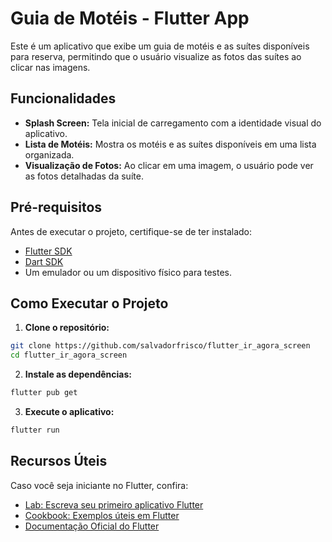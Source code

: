 
# Guia de Motéis - Flutter App

Este é um aplicativo que exibe um guia de motéis e as suítes disponíveis para reserva, permitindo que o usuário visualize as fotos das suítes ao clicar nas imagens.

## Funcionalidades

- **Splash Screen:** Tela inicial de carregamento com a identidade visual do aplicativo.  
- **Lista de Motéis:** Mostra os motéis e as suítes disponíveis em uma lista organizada.  
- **Visualização de Fotos:** Ao clicar em uma imagem, o usuário pode ver as fotos detalhadas da suíte.  

## Pré-requisitos

Antes de executar o projeto, certifique-se de ter instalado:  
- [Flutter SDK](https://docs.flutter.dev/get-started/install)  
- [Dart SDK](https://dart.dev/get-dart)  
- Um emulador ou um dispositivo físico para testes.  

## Como Executar o Projeto

1. **Clone o repositório:**  
```bash
git clone https://github.com/salvadorfrisco/flutter_ir_agora_screen
cd flutter_ir_agora_screen
```

2. **Instale as dependências:**  
```bash
flutter pub get
```

3. **Execute o aplicativo:**  
```bash
flutter run
```

## Recursos Úteis

Caso você seja iniciante no Flutter, confira:  
- [Lab: Escreva seu primeiro aplicativo Flutter](https://docs.flutter.dev/get-started/codelab)  
- [Cookbook: Exemplos úteis em Flutter](https://docs.flutter.dev/cookbook)  
- [Documentação Oficial do Flutter](https://docs.flutter.dev/)  
